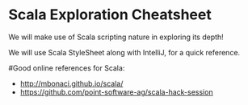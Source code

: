 # Scala Exploration Cheatsheet
We will make use of Scala scripting nature in exploring its depth!

We will use Scala StyleSheet along with IntelliJ, for a quick reference.



#Good online references for Scala:
- http://mbonaci.github.io/scala/
- https://github.com/point-software-ag/scala-hack-session

